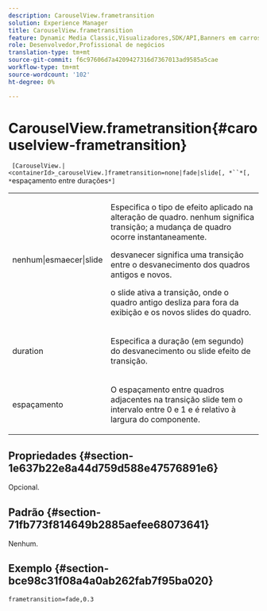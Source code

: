 ```yaml
---
description: CarouselView.frametransition
solution: Experience Manager
title: CarouselView.frametransition
feature: Dynamic Media Classic,Visualizadores,SDK/API,Banners em carrossel
role: Desenvolvedor,Profissional de negócios
translation-type: tm+mt
source-git-commit: f6c97606d7a4209427316d7367013ad9585a5cae
workflow-type: tm+mt
source-wordcount: '102'
ht-degree: 0%

---
```



# CarouselView.frametransition{#carouselview-frametransition}

` [CarouselView.|<containerId>_carouselView.]frametransition=none|fade|slide[, *``*[, *`espaçamento entre durações`*]`

<table id="table_D5992FCFF26046079089652B211BB6C5"> 
 <tbody> 
  <tr> 
   <td colname="col1"> <p> <span class="codeph"> nenhum|esmaecer|slide  </span> </p> </td> 
   <td colname="col2"> <p>Especifica o tipo de efeito aplicado na alteração de quadro. <span class="codeph"> nenhum  </span> significa transição; a mudança de quadro ocorre instantaneamente. </p> <p> <span class="codeph"> desvanecer  </span> significa uma transição entre o desvanecimento dos quadros antigos e novos. </p> <p> <span class="codeph"> o slide  </span> ativa a transição, onde o quadro antigo desliza para fora da exibição e os novos slides do quadro. </p> </td> 
  </tr> 
  <tr> 
   <td colname="col1"> <p> <span class="codeph"> <span class="varname"> duration  </span> </span> </p> </td> 
   <td colname="col2"> <p>Especifica a duração (em segundo) do <span class="codeph"> desvanecimento </span> ou <span class="codeph"> slide </span> efeito de transição. </p> </td> 
  </tr> 
  <tr> 
   <td colname="col1"> <p> <span class="codeph"> <span class="varname"> espaçamento  </span> </span> </p> </td> 
   <td colname="col2"> <p>O espaçamento entre quadros adjacentes na transição <span class="codeph"> slide </span> tem o intervalo entre <span class="codeph"> 0 </span> e <span class="codeph"> 1 </span> e é relativo à largura do componente. </p> </td> 
  </tr> 
 </tbody> 
</table>

## Propriedades {#section-1e637b22e8a44d759d588e47576891e6}

Opcional.

## Padrão {#section-71fb773f814649b2885aefee68073641}

Nenhum.

## Exemplo {#section-bce98c31f08a4a0ab262fab7f95ba020}

`frametransition=fade,0.3`
